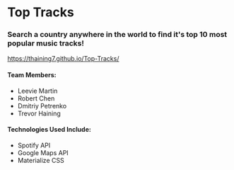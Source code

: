 # Top Tracks

### Search a country anywhere in the world to find it's top 10 most popular music tracks! 

https://thaining7.github.io/Top-Tracks/

#### Team Members:
* Leevie Martin
* Robert Chen
* Dmitriy Petrenko
* Trevor Haining

#### Technologies Used Include:
* Spotify API
* Google Maps API
* Materialize CSS
